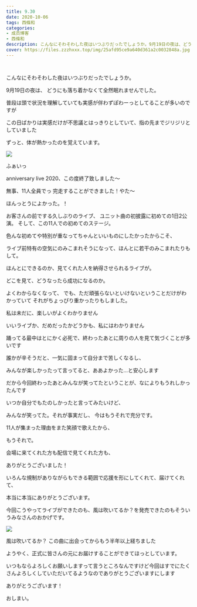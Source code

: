 ```yaml
---
title: 9.30
date: 2020-10-06
tags: 西條和
categories: 
- 成员博客
- 西條和
description: こんなにそわそわした夜はいつぶりだったでしょうか。9月19日の夜は、どうにも落ち着かなくて全然眠れませんでした。...
cover: https://files.zzzhxxx.top/img/25afd95ce9a640d361a2c0032848a.jpg 
---
```


        ﻿


















こんなにそわそわした夜はいつぶりだったでしょうか。













9月19日の夜は、
どうにも落ち着かなくて全然眠れませんでした。















普段は頭で状況を理解していても実感が伴わずぽわーっとしてることが多いのですが












この日ばかりは実感だけが不思議とはっきりとしていて、指の先までジリジリとしていました







ずっと、体が熱かったのを覚えています。





















![](https://files.zzzhxxx.top/img/25afd95ce9a640d361a2c0032848a.jpg)





ふぁいっ














anniversary live 2020、この度終了致しました〜








無事、11人全員でっ
完走することができました！やた〜












ほんっとうによかった。！




















お客さんの前でする久しぶりのライブ、
ユニット曲の初披露に初めての1日2公演。
そして、この11人での初めてのステージ。

















色んな初めてや特別が重なってちゃんといいものにしたかったからこそ、

ライブ前特有の空気にのみこまれそうになって、ほんとに若干のみこまれたりもして。












ほんとにできるのか、見てくれた人を納得させられるライブが。





どこを見て、どうなったら成功になるのか。

















よくわからなくなって、
でも、ただ頑張らないといけないということだけがわかっていて
それがちょっぴり重かったりもしました。




















私は未だに、楽しいがよくわかりません










いいライブか、だめだったかどうかも、私にはわかりません













踊ってる最中はとにかく必死で、終わったあとに周りの人を見て気づくことが多いです














誰かが辛そうだと、一気に固まって自分まで苦しくなるし、









みんなが楽しかったって言ってると、ああよかった…と安心します





















だから今回終わったあとみんなが笑ってたということが、なによりもうれしかったんです















いつか自分でもたのしかったと言ってみたいけど、

みんなが笑ってた。それが事実だし、
今はもうそれで充分です。












11人が集まった理由をまた笑顔で歌えたから、

もうそれで。

















会場に来てくれた方も配信で見てくれた方も、



ありがとうございました！














いろんな規制がありながらもできる範囲で応援を形にしてくれて、届けてくれて、

本当に本当にありがとうございます。











今回こうやってライブができたのも、風は吹いてるか？を発売できたのもそういうみなさんのおかげです。












![](https://files.zzzhxxx.top/img/25afd95ce9a640d361a2c0032848a-01.jpg)










風は吹いてるか？
この曲に出会ってからもう半年以上経ちました






ようやく、正式に皆さんの元にお届けすることができてほっとしています。
















いつもならよろしくお願いしますって言うところなんですけど今回はすでにたくさんよろしくしていただいてるようなのでありがとうございますにします















ありがとうございます！
























おしまい。


